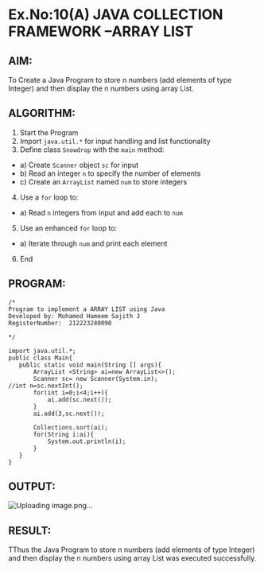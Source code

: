 # Ex.No:10(A)         JAVA COLLECTION FRAMEWORK –ARRAY LIST
## AIM:
 To Create a Java Program to store n numbers (add elements of type Integer) and then display the n numbers using array List.

## ALGORITHM:
1.	Start the Program
2.	Import `java.util.*` for input handling and list functionality
3.	Define class `Snowdrop` with the `main` method:
-	a) Create `Scanner` object `sc` for input
-	b) Read an integer `n` to specify the number of elements
-	c) Create an `ArrayList` named `num` to store integers
4.	Use a `for` loop to:
-	a) Read `n` integers from input and add each to `num`
5.	Use an enhanced `for` loop to:
-	a) Iterate through `num` and print each element
6.	End

## PROGRAM:
 ```
/*
Program to implement a ARRAY LIST using Java
 Developed by: Mohamed Hameem Sajith J
RegisterNumber:  212223240090

*/

import java.util.*;
public class Main{
    public static void main(String [] args){
        ArrayList <String> ai=new ArrayList<>();
        Scanner sc= new Scanner(System.in);
//int n=sc.nextInt();
        for(int i=0;i<4;i++){
            ai.add(sc.next());
        }
        ai.add(3,sc.next());
        
        Collections.sort(ai);
        for(String i:ai){
            System.out.println(i);
        }
    }
}
```


## OUTPUT:

![Uploading image.png…]()


## RESULT:
TThus the Java Program to store n numbers (add elements of type Integer) and then display the n numbers using array List was executed successfully.

